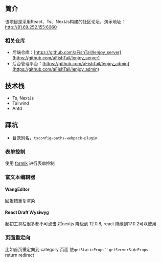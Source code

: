 
## 简介
该项目是采用React、Ts、NextJs构建的社区论坛，演示地址：http://81.69.252.155:6060
### 相关仓库
- 后端仓库：[https://github.com/aFishTail/lenjoy_server](https://github.com/aFishTail/lenjoy_server)
- 后台管理平台：[https://github.com/aFishTail/lenjoy_admin](https://github.com/aFishTail/lenjoy_admin)
## 技术栈
- Ts, NextJs
- Tailwind
- Antd

## 踩坑
- 目录别名，`tsconfig-paths-webpack-plugin`

### 表单控制
使用 [formik](https://github.com/jaredpalmer/formik) 进行表单控制

### 富文本编辑器
#### WangEditor
回报错重复渲染

#### React Draft Wysiwyg
起初工具栏很多都不可点击,将nextjs 降级到 12.0.8, react 降级到17.0.2可以使用

### 页面重定向
比如首页重定向到 category 页面
使`getStaticProps``getServerSideProps` return redirect
